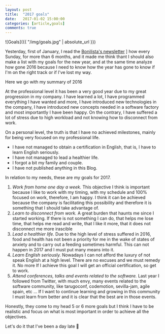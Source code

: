 ```yaml
---
layout: post
title:  "2017 goals"
date:   2017-01-02 15:00:00
categories: [article,goals]
comments: true
---
```


![Goals]({{ "/img/goals.jpg" | absolute_url }})

Yesterday, first of January, I read the [Bonilista's newsletter](http://www.bonillaware.com/objetivos-para-2017) ] how every Sunday, for more than 6 months, and it made me think thant I should also make a list with my goals for the new year, and at the same time analyze how gone 2016 because I need to know how the year has gone to know if I'm on the right track or if I've lost my way.

Here we go with my summary of 2016

At the professional level it has been a very good year due to my great progression in my company. I have learned a lot, I have programmed everything I have wanted and more, I have introduced new technologies in the company, I have introduced new concepts needed in a software factory and most importantly I have been happy. On the contrary, I have suffered a lot of stress due to high workload and not knowing how to disconnect from work.

On a personal level, the truth is that I have no achieved milestones, mainly for being very focused on my professional life.

* I have not managed to obtain a certification in English, that is, I have to learn English seriously.
* I have not managed to lead a healthier life.
* I forgot a bit my family and couple.
* I have not published anything in this Blog.

In relation to my needs, these are my goals for 2017.

1. _Work from home one day a week._ This objective I think is important because I like to work with my timing, with my schedule and 100% focused on work, therefore, I am happy. I think it can be achieved because the company is facilitating this possibility and therefore it is something that I should take advantage of.
2. _Learn to disconnect from work._ A great burden that haunts me since I started working. If there is not something I can do, that helps me lose time, that helps me read and write, that I like it more, that it does not disconnect me more irascible
3. _Lead a healthier life._ Due to the high level of stress suffered in 2016, food and health has not been a priority for me in the wake of states of anxiety and to carry out a feeding sometimes harmful. This can not happen in 2017 and I must put many means into it.
4. _Learn English seriously._ Nowadays I can not afford the luxury of not speak English at a high level. There are no excuses and we must remedy it. No more If I achieve this goal I will get an official certification, so get to work.
5. _Attend conferences, talks and events related to the software._ Last year I followed from Twitter, with much envy, many events related to the software community, like tarugoconf, codemotion, sevilla-jam, agile spain, etc ... If I want to continue learning and growing in this community I must learn from better and it is clear that the best are in those events.

Honestly, they come to my head 5 or 6 more goals but I think I have to be realistic and focus on what is most important in order to achieve all the objectives.

Let's do it that I've been a day late 🙂